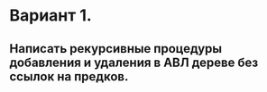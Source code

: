 # Вариант 1.
## Написать рекурсивные процедуры добавления и удаления в АВЛ дереве без ссылок на предков.